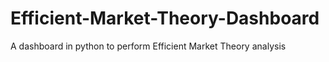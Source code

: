 # Efficient-Market-Theory-Dashboard
A dashboard in python to perform Efficient Market Theory analysis
